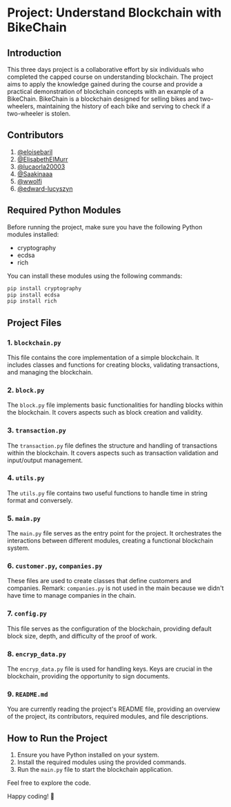 # Project: Understand Blockchain with BikeChain

## Introduction

This three days project is a collaborative effort by six individuals who completed the capped course on understanding blockchain. The project aims to apply the knowledge gained during the course and provide a practical demonstration of blockchain concepts with an example of a BikeChain. BikeChain is a blockchain designed for selling bikes and two-wheelers, maintaining the history of each bike and serving to check if a two-wheeler is stolen.

## Contributors

1. [@eloisebaril](https://github.com/eloisebaril)
2. [@ElisabethElMurr](https://github.com/ElisabethElMurr)
3. [@lucaorla20003](https://github.com/lucaorla20003)
4. [@Saakinaaa](https://github.com/Saakinaaa)
5. [@wwolfi](https://github.com/wwolfi)
6. [@edward-lucyszyn](https://github.com/edward-lucyszyn)

## Required Python Modules

Before running the project, make sure you have the following Python modules installed:

- cryptography
- ecdsa
- rich

You can install these modules using the following commands:

```bash
pip install cryptography
pip install ecdsa
pip install rich
```

## Project Files

### 1. `blockchain.py`

This file contains the core implementation of a simple blockchain. It includes classes and functions for creating blocks, validating transactions, and managing the blockchain.

### 2. `block.py`

The `block.py` file implements basic functionalities for handling blocks within the blockchain. It covers aspects such as block creation and validity.

### 3. `transaction.py`

The `transaction.py` file defines the structure and handling of transactions within the blockchain. It covers aspects such as transaction validation and input/output management.

### 4. `utils.py`

The `utils.py` file contains two useful functions to handle time in string format and conversely.

### 5. `main.py`

The `main.py` file serves as the entry point for the project. It orchestrates the interactions between different modules, creating a functional blockchain system.

### 6. `customer.py`, `companies.py`

These files are used to create classes that define customers and companies. Remark: `companies.py` is not used in the main because we didn't have time to manage companies in the chain.

### 7. `config.py`

This file serves as the configuration of the blockchain, providing default block size, depth, and difficulty of the proof of work.

### 8. `encryp_data.py`

The `encryp_data.py` file is used for handling keys. Keys are crucial in the blockchain, providing the opportunity to sign documents.

### 9. `README.md`

You are currently reading the project's README file, providing an overview of the project, its contributors, required modules, and file descriptions.

## How to Run the Project

1. Ensure you have Python installed on your system.
2. Install the required modules using the provided commands.
3. Run the `main.py` file to start the blockchain application.

Feel free to explore the code.

Happy coding! 🚀
